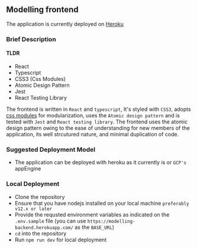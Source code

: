 ## Modelling frontend

The application is currently deployed on [Heroku](https://modellingapp-front.herokuapp.com/)

### Brief Description

#### TLDR

-   React
-   Typescript
-   CSS3 (Css Modules)
-   Atomic Design Pattern
-   Jest
-   React Testing Library

The frontend is written in `React` and `typescript`, It's styled with `CSS3`, adopts [css modules](https://github.com/css-modules/css-modules) for modularization, uses the `Atomic design pattern` and is tested with `Jest` and `React testing library`.
The frontend uses the atomic design pattern owing to the ease of understanding for new members of the application, its well strcutured nature, and minimal duplication of code.

### Suggested Deployment Model

-   The application can be deployed with heroku as it currently is or `GCP's` appEngine

### Local Deployment

-   Clone the repository
-   Ensure that you have nodejs installed on your local machine `preferably v12.x or later`
-   Provide the requsted environment variables as indicated on the `.env.sample` file (you can use `https://modelling-backend.herokuapp.com/` as the `BASE_URL`)
-   `cd` into the repository
-   Run `npm run dev` for local deployment
